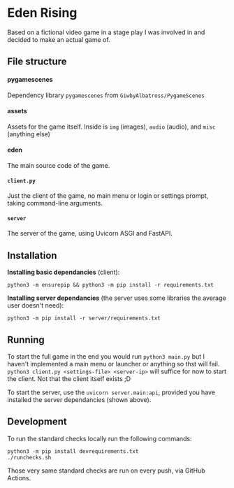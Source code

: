 # Eden Rising

Based on a fictional video game in a stage play I was involved in and decided to make an actual game of.

## File structure

#### pygamescenes
Dependency library `pygamescenes` from `GiwbyAlbatross/PygameScenes`

#### assets
Assets for the game itself. Inside is `img` (images), `audio` (audio), and `misc` (anything else)

#### eden
The main source code of the game.

#### `client.py`
Just the client of the game, no main menu or login or settings prompt, taking command-line arguments.

#### `server`
The server of the game, using Uvicorn ASGI and FastAPI.

## Installation

**Installing basic dependancies** (client):
```
python3 -m ensurepip && python3 -m pip install -r requirements.txt
```

**Installing server dependancies** (the server uses some libraries the average user doesn't need):
```
python3 -m pip install -r server/requirements.txt
```

## Running

To start the full game in the end you would run `python3 main.py` but I haven't implemented a main menu or launcher or anything so thst will fail. `python3 client.py <settings-file> <server-ip>` will suffice for now to start the client. 
Not that the client itself exists ;D

To start the server, use the `uvicorn server.main:api`, provided you have installed the server dependancies (shown above).

## Development

To run the standard checks locally run the following commands:
```
python3 -m pip install devrequirements.txt
./runchecks.sh
```

Those very same standard checks are run on every push, via GitHub Actions.
